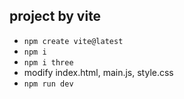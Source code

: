 ## project by vite

- `npm create vite@latest`
- `npm i`
- `npm i three`
- modify index.html, main.js, style.css
- `npm run dev`

